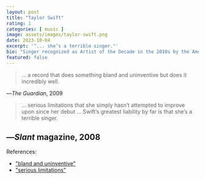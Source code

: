 ```yaml
---
layout: post
title: "Taylor Swift"
rating: 1
categories: [ music ]
image: assets/images/taylor-swift.png
date: 2023-10-04
excerpt: '"... she’s a terrible singer."'
bio: "Singer recognized as Artist of the Decade in the 2010s by the American Music Awards; the Federal Reserve writes about how her tour appearances impact local economies."
featured: false
---
```


> ... a record that does something bland and uninventive but does it incredibly well.

—_The Guardian_, 2009

> ... serious limitations that she simply hasn’t attempted to improve upon since her debut ... Swift’s greatest liability by far is that she’s a terrible singer.

—_Slant_ magazine, 2008
---

References:

- ["bland and uninventive"](https://www.theguardian.com/music/2009/mar/06/taylor-swift-fearless-album-review)
- ["serious limitations"](https://www.slantmagazine.com/music/taylor-swift-fearless/)
